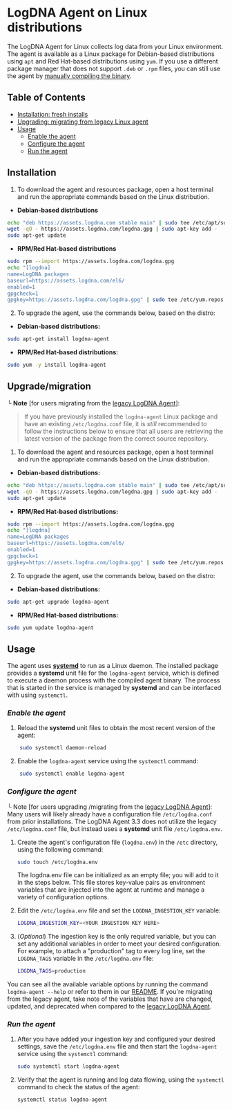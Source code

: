 # LogDNA Agent on Linux distributions

The LogDNA Agent for Linux collects log data from your Linux environment. The agent is available as a Linux package for Debian-based distributions using `apt` and Red Hat-based distributions using `yum`. If you use a different package manager that does not support `.deb` or `.rpm` files, you can still use the agent by [manually compiling the binary](https://github.com/logdna/logdna-agent-v2/blob/eb06d4f3f7c1033b494f1f0439957f96533f9225/docs/README.md#building-agent-binary-on-linux).

## Table of Contents
  * [Installation: fresh installs](#Installation)
  * [Upgrading: migrating from legacy Linux agent](#upgrade-migration)
  * [Usage](#usage)
    * [Enable the agent](#enable-the-agent)
    * [Configure the agent](#configure-the-agent)
    * [Run the agent](#run-the-agent)

## Installation

1. To download the agent and resources package, open a host terminal and run the appropriate commands based on the Linux distribution.

* **Debian-based distributions**
```bash
echo "deb https://assets.logdna.com stable main" | sudo tee /etc/apt/sources.list.d/logdna.list
wget -qO - https://assets.logdna.com/logdna.gpg | sudo apt-key add -
sudo apt-get update
```
* **RPM/Red Hat-based distributions**
```bash
sudo rpm --import https://assets.logdna.com/logdna.gpg
echo "[logdna]
name=LogDNA packages
baseurl=https://assets.logdna.com/el6/
enabled=1
gpgcheck=1
gpgkey=https://assets.logdna.com/logdna.gpg" | sudo tee /etc/yum.repos.d/logdna.repo
```

2. To upgrade the agent, use the commands below, based on the distro:

* **Debian-based distributions:**
```bash
sudo apt-get install logdna-agent
```
* **RPM/Red Hat-based distributions:**
```bash
sudo yum -y install logdna-agent
```

## Upgrade/migration
└ **Note** [for users migrating from the [legacy LogDNA Agent](https://github.com/logdna/logdna-agent)]:
> If you have previously installed the `logdna-agent` Linux package and have an existing `/etc/logdna.conf` file, it is _still_ recommended to follow the instructions below to ensure that all users are retrieving the latest version of the package from the correct source repository.

1.  To download the agent and resources package, open a host terminal and run the appropriate commands based on the Linux distribution.

* **Debian-based distributions:**
```bash
echo "deb https://assets.logdna.com stable main" | sudo tee /etc/apt/sources.list.d/logdna.list
wget -qO - https://assets.logdna.com/logdna.gpg | sudo apt-key add -
sudo apt-get update
```

* **RPM/Red Hat-based distributions:**
```bash
sudo rpm --import https://assets.logdna.com/logdna.gpg
echo "[logdna]
name=LogDNA packages
baseurl=https://assets.logdna.com/el6/
enabled=1
gpgcheck=1
gpgkey=https://assets.logdna.com/logdna.gpg" | sudo tee /etc/yum.repos.d/logdna.repo
```

2. To upgrade the agent, use the commands below, based on the distro:

* **Debian-based distributions:**
```bash
sudo apt-get upgrade logdna-agent
```
* **RPM/Red Hat-based distributions:**
```bash
sudo yum update logdna-agent
```

## Usage
The agent uses [**systemd**](https://systemd.io/) to run as a Linux daemon. The installed package provides a **systemd** unit file for the `logdna-agent` service, which is defined to execute a daemon process with the compiled agent binary. The process that is started in the service is managed by **systemd** and can be interfaced with using `systemctl`.

### _Enable the agent_

1.  Reload the **systemd** unit files to obtain the most recent version of the agent:
```bash
    sudo systemctl daemon-reload
```

2.  Enable the `logdna-agent` service using the `systemctl` command:
```bash
    sudo systemctl enable logdna-agent
```


### _Configure the agent_

└ Note \[for users upgrading /migrating from the [legacy LogDNA
Agent](https://github.com/logdna/logdna-agent)\]: Many users will likely already have a configuration file `/etc/logdna.conf` from prior installations. The LogDNA Agent 3.3 does not utilize the legacy `/etc/logdna.conf` file, but instead uses a **systemd** unit file `/etc/logdna.env`.


1.  Create the agent's configuration file (`logdna.env`) in the `/etc` directory, using the following command:

    ```bash
    sudo touch /etc/logdna.env
    ```
    The logdna.env file can be initialized as an empty file; you will add to it in the steps below. This file stores key-value pairs as environment variables that are injected into the agent at runtime and manage a variety of configuration options.

2.  Edit the `/etc/logdna.env` file and set the `LOGDNA_INGESTION_KEY` variable:
    ```bash
    LOGDNA_INGESTION_KEY=<YOUR INGESTION KEY HERE>
    ```

3. (_Optional_) The ingestion key is the only required variable, but you can set
    any additional variables in order to meet your desired
    configuration. For example, to attach a "production" tag to
    every log line, set the `LOGDNA_TAGS` variable in the
    `/etc/logdna.env` file:

    ```bash
    LOGDNA_TAGS=production
    ```
You can see all the available variable options by running the command `logdna-agent --help` or refer to them in our [README](https://github.com/logdna/logdna-agent-v2/blob/eb06d4f3f7c1033b494f1f0439957f96533f9225/docs/README.md#options). If you're migrating from the legacy agent, take note of the variables that have are changed, updated, and deprecated when compared to the [legacy LogDNA
Agent](https://github.com/logdna/logdna-agent).


### _Run the agent_

1.  After you have added your ingestion key and configured your desired
    settings, save the `/etc/logdna.env` file and then start the
    `logdna-agent` service using the `systemctl` command:

    ```bash
    sudo systemctl start logdna-agent
    ```

2.  Verify that the agent is running and log data flowing, using the
    `systemctl` command to check the status of the agent:
    ```bash
    systemctl status logdna-agent
    ```
